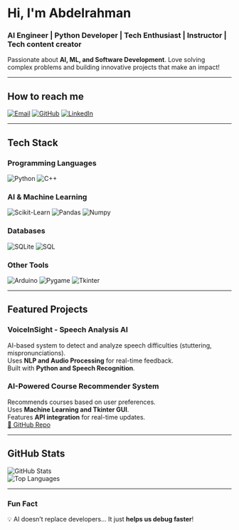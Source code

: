 # Hi, I'm Abdelrahman
### AI Engineer | Python Developer | Tech Enthusiast | Instructor | Tech content creator

Passionate about **AI, ML, and Software Development**. Love solving complex problems and building innovative projects that make an impact!  

---  

##  How to reach me  
[![Email](https://img.shields.io/badge/Email-D14836?style=for-the-badge&logo=gmail&logoColor=white)](abdelrahman.ali.dev@gmail.com)         [![GitHub](https://img.shields.io/badge/GitHub-181717?style=for-the-badge&logo=github&logoColor=white)](https://github.com/Mordekai66)  [![LinkedIn](https://img.shields.io/badge/LinkedIn-0077B5?style=for-the-badge&logo=linkedin&logoColor=white)](https://www.linkedin.com/in/abdelrahman-ali-dev-learn/)  

---  
##  Tech Stack  
###  Programming Languages  
![Python](https://img.shields.io/badge/Python-3776AB?style=for-the-badge&logo=python&logoColor=white)   ![C++](https://img.shields.io/badge/C++-00599C?style=for-the-badge&logo=c&logoColor=white)

###  AI & Machine Learning  
![Scikit-Learn](https://img.shields.io/badge/Scikit--Learn-F7931E?style=for-the-badge&logo=scikitlearn&logoColor=white)  ![Pandas](https://img.shields.io/badge/Pandas-150458?style=for-the-badge&logo=pandas&logoColor=white)  ![Numpy](https://img.shields.io/badge/Numpy-013243?style=for-the-badge&logo=numpy&logoColor=white)  

###  Databases  
![SQLite](https://img.shields.io/badge/SQLite-003B57?style=for-the-badge&logo=sqlite&logoColor=white)
![SQL](https://img.shields.io/badge/SQL-003B57?style=for-the-badge&logo=sqlite&logoColor=white)
###  Other Tools  
![Arduino](https://img.shields.io/badge/Arduino-00979D?style=for-the-badge&logo=Arduino&logoColor=white)
![Pygame](https://img.shields.io/badge/Pygame-000000?style=for-the-badge&logo=pygame&logoColor=white)
![Tkinter](https://img.shields.io/badge/Tkinter-FF6F00?style=for-the-badge)

---  
##  Featured Projects  
###  VoiceInSight - Speech Analysis AI  
 AI-based system to detect and analyze speech difficulties (stuttering, mispronunciations).  
 Uses **NLP and Audio Processing** for real-time feedback.  
 Built with **Python and Speech Recognition**.  

###  AI-Powered Course Recommender System  
 Recommends courses based on user preferences.  
 Uses **Machine Learning and Tkinter GUI**.  
 Features **API integration** for real-time updates.  
[🔗 GitHub Repo](https://github.com/Mordekai66/Team-8-InternShip)  

---  
##  GitHub Stats  
![GitHub Stats](https://github-readme-stats.vercel.app/api?username=Mordekai66&show_icons=true&theme=radical)  
![Top Languages](https://github-readme-stats.vercel.app/api/top-langs/?username=Mordekai66&layout=compact&theme=radical)  

---  
###  Fun Fact  
💡 AI doesn’t replace developers... It just **helps us debug faster**!  
